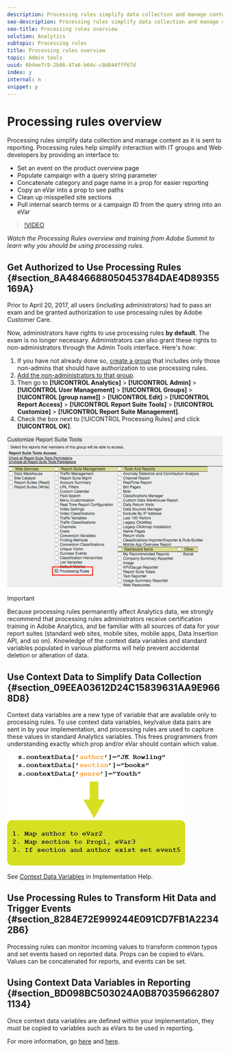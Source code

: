 ```yaml
---
description: Processing rules simplify data collection and manage content as it is sent to reporting.
seo-description: Processing rules simplify data collection and manage content as it is sent to reporting.
seo-title: Processing rules overview
solution: Analytics
subtopic: Processing rules
title: Processing rules overview
topic: Admin tools
uuid: 6b4ee7c9-2b86-47a6-b64c-c8d644fff67d
index: y
internal: n
snippet: y
---
```


# Processing rules overview

Processing rules simplify data collection and manage content as it is sent to reporting. Processing rules help simplify interaction with IT groups and Web developers by providing an interface to:

* Set an event on the product overview page 
* Populate campaign with a query string parameter 
* Concatenate category and page name in a prop for easier reporting 
* Copy an eVar into a prop to see paths
* Clean up misspelled site sections
* Pull internal search terms or a campaign ID from the query string into an eVar

>[!VIDEO](https://tv.adobe.com/embed/1181/16506/)

*Watch the Processing Rules overview and training from Adobe Summit to learn why you should be using processing rules.*

<!-- 
Meike, we can't put videos in tables. I reformatted the video in a table. Please check against original. -Bob
-->

## Get Authorized to Use Processing Rules {#section_8A4846688050453784DAE4D89355169A}

Prior to April 20, 2017, all users (including administrators) had to pass an exam and be granted authorization to use processing rules by Adobe Customer Care.

Now, administrators have rights to use processing rules **by default**. The exam is no longer necessary. Administrators can also grant these rights to non-administrators through the Admin Tools interface. Here's how:

1. If you have not already done so, [create a group](../../../admin/user-management2/c-user-groups/groups.md) that includes only those non-admins that should have authorization to use processing rules. 
1. [Add the non-administrators to that group](../../../admin/user-management2/c-user-management/t-add-user-to-group.md). 
1. Then go to **[!UICONTROL Analytics]** > **[!UICONTROL Admin]** > **[!UICONTROL User Management]** > **[!UICONTROL Groups]** > **[!UICONTROL [group name]]** > **[!UICONTROL Edit]** > **[!UICONTROL Report Access]** > **[!UICONTROL Report Suite Tools]** > **[!UICONTROL Customize]** > **[!UICONTROL Report Suite Management]**. 
1. Check the box next to [!UICONTROL Processing Rules] and click **[!UICONTROL OK]**.

![](assets/processing-rules.png)

>[!IMPORTANT]
>
>Because processing rules permanently affect Analytics data, we strongly recommend that processing rules administrators receive certification training in Adobe Analytics, and be familiar with all sources of data for your report suites (standard web sites, mobile sites, mobile apps, Data Insertion API, and so on). Knowledge of the context data variables and standard variables populated in various platforms will help prevent accidental deletion or alteration of data.

## Use Context Data to Simplify Data Collection {#section_09EEA03612D24C15839631AA9E9668D8}

Context data variables are a new type of variable that are available only to processing rules. To use context data variables, key/value data pairs are sent in by your implementation, and processing rules are used to capture these values in standard Analytics variables. This frees programmers from understanding exactly which prop and/or eVar should contain which value.

![](assets/evar-context-map.png)

See [Context Data Variables](https://marketing.adobe.com/resources/help/en_US/sc/implement/index.html?f=context_data_variables) in Implementation Help.

## Use Processing Rules to Transform Hit Data and Trigger Events {#section_8284E72E999244E091CD7FB1A22342B6}

Processing rules can monitor incoming values to transform common typos and set events based on reported data. Props can be copied to eVars. Values can be concatenated for reports, and events can be set.

## Using Context Data Variables in Reporting {#section_BD098BC503024A0B8703596628071134}

Once context data variables are defined within your implementation, they must be copied to variables such as eVars to be used in reporting.

For more information, go [here](../../../admin/admin/c-processing-rules/processing-rules-examples/processing-rules-copy-context-data.md#concept_43AA4980A2D847D6A3BEC50BCC0780E7) and [here](../../../admin/admin/c-processing-rules/processing-rules-examples/processing-rules-copy-context-data-event.md#concept_359B4E165ED442938A8EB6A55A725682). 
